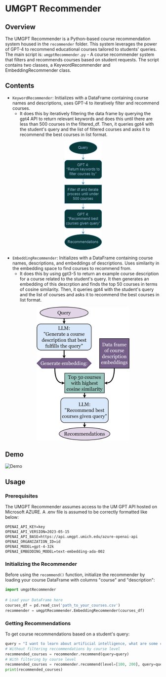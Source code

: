 # UMGPT Recommender

## Overview
The UMGPT Recommender is a Python-based course recommendation system housed in the `recommender` folder. This system leverages the power of GPT-4 to recommend educational courses tailored to students' queries. The main script is: `umgptRecommender.py` - A course recommender system that filters and recommends courses based on student requests.
The script contains two classes, a KeywordRecommender and EmbeddingRecommender class.


## Contents
- `KeywordRecommender`: Initializes with a DataFrame containing course names and descriptions, uses GPT-4 to iteratively filter and recommend courses.
  -  It does this  by iteratively filtering the data frame by querying the gpt4 API to return relevant keywords and does this until there are less than 500 courses in the filtered_df. Then, it queries gpt4 with the student's query and the list of filtered courses and asks it to recommend the best courses in list format. 

<p align="center">
  <img src="KeywordRecommenderDiagram.png" alt="Keyword Recommender Process">
</p>

- `EmbeddingRecommender`: Initializes with a DataFrame containing course names, descriptions, and embeddings of descriptions. Uses similarity in the embedding space to find courses to recommend from.
  -  It does this by using gpt3-5 to return an example course description for a course related to the student's query. It then generates an embedding of this descrption and finds the top 50 courses in terms of cosine similarity. Then, it queries gpt4 with the student's query and the list of courses and asks it to recommend the best courses in list format. 

<p align="center">
  <img src="EmbRecommenderDiagram.png" alt="Embedding Recommender Process" width="300" height="auto">
</p>

## Demo
![Demo](https://github.com/user-attachments/assets/b9c8f268-1afc-4ee9-b9bb-0f9a5c52c66a)


## Usage
### Prerequisites
The UMGPT Recommender assumes access to the UM GPT API hosted on Microsoft AZURE. A .env file is assumed to be correctly formatted like below:
```
OPENAI_API_KEY=key
OPENAI_API_VERSION=2023-05-15
OPENAI_API_BASE=https://api.umgpt.umich.edu/azure-openai-api
OPENAI_ORGANIZATION_ID=id
OPENAI_MODEL=gpt-4-32k
OPENAI_EMBEDDING_MODEL=text-embedding-ada-002
```

### Initializing the Recommender

Before using the `recommend()` function, initialize the recommender by loading your course DataFrame with columns "course" and "description":

```python
import umgptRecommender

# Load your DataFrame here
courses_df = pd.read_csv('path_to_your_courses.csv')
recommender = umgptRecommender.EmbeddingRecommender(courses_df)
```

### Getting Recommendations
To get course recommendations based on a student's query:
```python
query = "I want to learn about artificial intelligence, what are some courses that I could take?"
# Without filtering reccommendations by course level
recommended_courses = recommender.recommend(query=query)
# With filtering by course level
recommended_courses = recommender.recommend(level=[100, 200], query=query)
print(recommended_courses)
```
